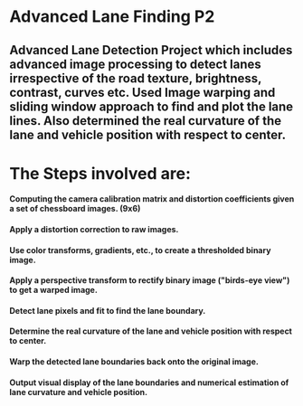 # Advanced Lane Finding P2

## Advanced Lane Detection Project which includes advanced image processing to detect lanes irrespective of the road texture, brightness, contrast, curves etc. Used Image warping and sliding window approach to find and plot the lane lines. Also determined the real curvature of the lane and vehicle position with respect to center.

# The Steps involved are:

#### Computing the camera calibration matrix and distortion coefficients given a set of chessboard images. (9x6)
#### Apply a distortion correction to raw images.
#### Use color transforms, gradients, etc., to create a thresholded binary image.
#### Apply a perspective transform to rectify binary image ("birds-eye view") to get a warped image.
#### Detect lane pixels and fit to find the lane boundary.
#### Determine the real curvature of the lane and vehicle position with respect to center.
#### Warp the detected lane boundaries back onto the original image.
#### Output visual display of the lane boundaries and numerical estimation of lane curvature and vehicle position.
